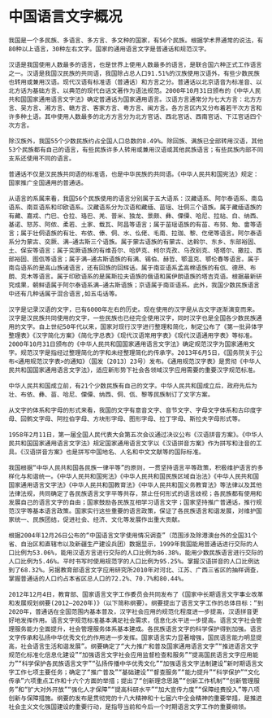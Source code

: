 # 中国语言文字概况

    我国是一个多民族、多语言、多方言、多文种的国家，有56个民族。根据学术界通常的说法，有80种以上语言，30种左右文字。国家的通用语言文字是普通话和规范汉字。

    汉语是我国使用人数最多的语言，也是世界上使用人数最多的语言，是联合国六种正式工作语言之一。汉语是我国汉民族的共同语，我国除占总人口91.51%的汉族使用汉语外，有些少数民族也转用或兼用汉语。现代汉语有标准语（普通话）和方言之分。普通话以北京语音为标准音、以北方话为基础方言、以典范的现代白话文著作为语法规范。2000年10月31日颁布的《中华人民共和国国家通用语言文字法》确定普通话为国家通用语言。汉语方言通常分为七大方言：北方方言、吴方言、湘方言、赣方言、客家方言、粤方言、闽方言。各方言区内又分布着若干次方言和许多种土语。其中使用人数最多的北方方言分为北方官话、西北官话、西南官话、下江官话四个次方言。

    除汉族外，我国55个少数民族约占全国人口总数的8.49%。除回族、满族已全部转用汉语，其他53个民族都有自己的语言，有些民族许多人转用或兼用汉语或其他民族语言；有些民族内部不同支系还使用不同的语言。

    普通话不仅是汉民族共同语的标准语，也是中华民族的共同语。《中华人民共和国宪法》规定：国家推广全国通用的普通话。

    从语言的系属来看，我国56个民族使用的语言分别属于五大语系：汉藏语系、阿尔泰语系、南岛语系、南亚语系和印欧语系。汉藏语系分为汉语和藏缅、苗瑶、壮侗三个语族。属于藏缅语族的有藏、嘉戎、门巴、仓拉、珞巴、羌、普米、独龙、景颇、彝、傈僳、哈尼、拉祜、白、纳西、基诺、怒苏、阿侬、柔若、土家、载瓦、阿昌等语言；属于苗瑶语族的有苗、布努、勉、畲等语言；属于壮侗语族的有壮、布依、傣、侗、水、仫佬、毛南、拉珈、黎、仡佬等语言。阿尔泰语系分为蒙古、突厥、满—通古斯三个语族。属于蒙古语族的有蒙古、达斡尔、东乡、东部裕固、土、保安等语言；属于突厥语族的有维吾尔、哈萨克、柯尔克孜、乌孜别克、塔塔尔、撒拉、西部裕固、图佤等语言；属于满—通古斯语族的有满、锡伯、赫哲、鄂温克、鄂伦春等语言。属于南岛语系的是高山族诸语言，还有回族的回辉话。属于南亚语系孟高棉语族的有佤、德昂、布朗、克木等语言。属于印欧语系的是属斯拉夫语族的俄语和属伊朗语族的塔吉克语。根据最新研究成果，朝鲜语属于阿尔泰语系满—通古斯语族；京语属于南亚语系。此外，我国少数民族语言中还有几种话属于混合语言,如五屯话等。

    汉字是记录汉语的文字，已有6000年左右的历史。现在使用的汉字是从古文字逐渐演变而来。汉字是汉民族共同使用的文字，一些民族也已经完全使用汉字，同时汉字也是全国各少数民族通用的文字。自上世纪50年代以来，国家对现行汉字进行整理和简化，制定公布了《第一批异体字整理表》《汉字简化方案》《简化字总表》《现代汉语常用字表》《现代汉语通用字表》等标准。2000年10月31日颁布的《中华人民共和国国家通用语言文字法》确定规范汉字为国家通用文字。规范汉字是指经过整理简化的字和未经整理简化的传承字。2013年6月5日，《国务院关于公布<通用规范汉字表>的通知》（国发〔2013〕23号）发布。《通用规范汉字表》是贯彻《中华人民共和国国家通用语言文字法》，适应新形势下社会各领域汉字应用需要的重要汉字规范标准。

    中华人民共和国成立前，有21个少数民族有自己的文字。中华人民共和国成立后，政府先后为壮、布依、彝、苗、哈尼、傈僳、纳西、侗、佤、黎等民族制订了文字方案。

    从文字的体系和字母的形式来看，我国的文字有意音文字、音节文字、字母文字体系和古印度字母、回鹘文字母、阿拉伯字母、方块形字母、图形字母、拉丁字母、斯拉夫字母形式等。

    1958年2月11日，第一届全国人民代表大会第五次会议通过决议公布《汉语拼音方案》。《中华人民共和国国家通用语言文字法》规定国家通用语言文字以《汉语拼音方案》作为拼写和注音的工具。《汉语拼音方案》也是拼写中国地名、人名和中文文献等的国际标准。

    我国根据“中华人民共和国各民族一律平等”的原则，一贯坚持语言平等政策，积极维护语言的多样化与和谐统一。《中华人民共和国宪法》《中华人民共和国民族区域自治法》《中华人民共和国国家通用语言文字法》《中华人民共和国教育法》《中华人民共和国义务教育法》等法律以及其他法律法规，共同确定了各民族语言文字平等共存，禁止任何形式的语言歧视；各民族都有使用和发展自己的语言文字的自由；国家鼓励各民族互相学习语言文字；国家坚持推广普通话，推行规范汉字等基本语言政策。国家实行这些重要的语言政策，保证了各民族语言和谐发展，对维护国家统一、民族团结，促进社会、经济、文化等发展作出重大贡献。

    根据2004年12月26日公布的“中国语言文字使用情况调查”（范围涉及除港澳台外的全国31个省、自治区和直辖市以及新疆生产建设兵团）数据显示，1999年我国能用普通话进行交际的人口比例为53.06%，能用汉语方言进行交际的人口比例为86.38%，能用少数民族语言进行交际的人口比例为5.46%。平时书写时使用规范字的人口比例为95.25%。掌握汉语拼音的人口比例达到了68.32%。另据教育部语言文字应用研究所2010年对河北、江苏、广西三省区的抽样调查，掌握普通话的人口约占本省区总人口的72.2%、70.7%和80.44%。

    2012年12月4日，教育部、国家语言文字工作委员会共同发布了《国家中长期语言文字事业改革和发展规划纲要(2012—2020年)》（以下简称纲要）。纲要提出了语言文字工作的总体目标：“到2020年，普通话在全国范围内基本普及，汉字社会应用的规范化程度进一步提高，汉语拼音更好地发挥作用。语言文字规范标准基本满足社会需求，信息化水平进一步提高。语言文字社会管理服务能力全面提升，社会管理服务体系基本建成。各民族语言文字的科学保护得到加强。语言文字传承和弘扬中华优秀文化的作用进一步发挥。国家语言实力显著增强，国民语言能力明显提高，社会语言生活和谐发展”。纲要确定了“大力推广和普及国家通用语言文字”“推进语言文字规范化标准化信息化建设”“加强语言文字社会应用监督检查和服务”“提高国民语言文字应用能力”“科学保护各民族语言文字”“弘扬传播中华优秀文化”“加强语言文字法制建设”新时期语言文字工作七项主要任务；确定了“推广普及”“基础建设”“督查服务”“能力提升”“科学保护”“文化传承”六项重点工作和十六个方面的举措；提出了“创新理念思路”“创新工作机制”“创新管理服务”和“扩大对外开放”“强化人才保障”“提高科研水平”“加大宣传力度”“保障经费投入”等八项创新与保障措施。纲要的发布是贯彻党的十八大精神和十七届六中全会精神的重要举措，是推进社会主义文化强国建设的重要行动，是指导当前和今后一个时期语言文字工作的重要纲领。

